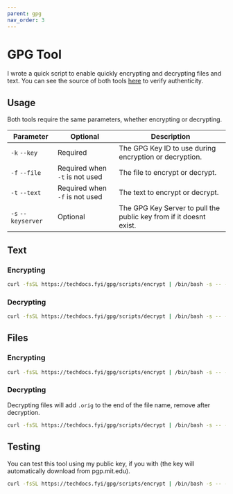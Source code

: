 ```yaml
---
parent: gpg
nav_order: 3
---
```

# GPG Tool

I wrote a quick script to enable quickly encrypting and decrypting files and text.
You can see the source of both tools [here](https://github.com/Apollorion/techdocs.fyi/tree/main/gpg/scripts) to verify authenticity.

## Usage

Both tools require the same parameters, whether encrypting or decrypting.

| Parameter          | Optional                       | Description                                                        |
|--------------------|--------------------------------|--------------------------------------------------------------------|
| `-k` `--key`       | Required                       | The GPG Key ID to use during encryption or decryption.             |
| `-f` `--file`      | Required when `-t` is not used | The file to encrypt or decrypt.                                    |
| `-t` `--text`      | Required when `-f` is not used | The text to encrypt or decrypt.                                    |
| `-s` `--keyserver` | Optional                       | The GPG Key Server to pull the public key from if it doesnt exist. |


## Text

### Encrypting
```bash
curl -fsSL https://techdocs.fyi/gpg/scripts/encrypt | /bin/bash -s -- --key $KEYID --text "hello world"
```

### Decrypting
```bash
curl -fsSL https://techdocs.fyi/gpg/scripts/decrypt | /bin/bash -s -- --key $KEYID --file encrypted_text.gpg
```

## Files

### Encrypting
```bash
curl -fsSL https://techdocs.fyi/gpg/scripts/encrypt | /bin/bash -s -- --key $KEYID --file important_doc.csv
```

### Decrypting
Decrypting files will add `.orig` to the end of the file name, remove after decryption.
```bash
curl -fsSL https://techdocs.fyi/gpg/scripts/decrypt | /bin/bash -s -- --key $KEYID --file important_doc.csv.gpg
```

## Testing

You can test this tool using my public key, if you with (the key will automatically download from pgp.mit.edu).
```bash
curl -fsSL https://techdocs.fyi/gpg/scripts/encrypt | /bin/bash -s -- --key 2DA5A422FB5206CC9DEFC036480EA7B1693D16B8 --text "hello world"
```